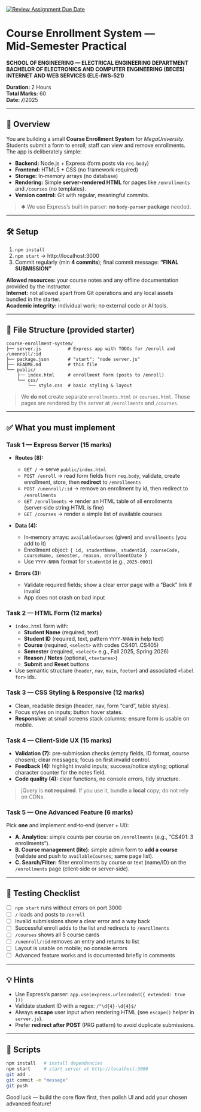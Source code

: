 [![Review Assignment Due Date](https://classroom.github.com/assets/deadline-readme-button-22041afd0340ce965d47ae6ef1cefeee28c7c493a6346c4f15d667ab976d596c.svg)](https://classroom.github.com/a/eIxzViyx)
# Course Enrollment System — Mid‑Semester Practical

**SCHOOL OF ENGINEERING — ELECTRICAL ENGINEERING DEPARTMENT**  
**BACHELOR OF ELECTRONICS AND COMPUTER ENGINEERING (BECE5)**  
**INTERNET AND WEB SERVICES (ELE‑IWS‑521)**

**Duration:** 2 Hours  
**Total Marks:** 60  
**Date:** ___/___/2025

---

## 🎯 Overview

You are building a small **Course Enrollment System** for *MegaUniversity*. Students submit a form to enroll; staff can view and remove enrollments. The app is deliberately simple:

- **Backend:** Node.js + Express (form posts via `req.body`)  
- **Frontend:** HTML5 + CSS (no framework required)  
- **Storage:** In‑memory arrays (no database)  
- **Rendering:** Simple **server‑rendered HTML** for pages like `/enrollments` and `/courses` (no templates).  
- **Version control:** Git with regular, meaningful commits.

> ✱ We use Express’s built‑in parser: **no `body-parser` package** needed.

---

## 🛠️ Setup

1) `npm install`  
2) `npm start` → http://localhost:3000  
3) Commit regularly (min **4 commits**); final commit message: **“FINAL SUBMISSION”**

**Allowed resources:** your course notes and any offline documentation provided by the instructor.  
**Internet:** not allowed apart from Git operations and any local assets bundled in the starter.  
**Academic integrity:** individual work; no external code or AI tools.

---

## 📁 File Structure (provided starter)

```
course-enrollment-system/
├── server.js          # Express app with TODOs for /enroll and /unenroll/:id
├── package.json       # "start": "node server.js"
├── README.md          # this file
└── public/
    ├── index.html     # enrollment form (posts to /enroll)
    └── css/
        └── style.css  # basic styling & layout
```

> We **do not** create separate `enrollments.html` or `courses.html`. Those pages are rendered by the server at `/enrollments` and `/courses`.

---

## ✅ What you must implement

### **Task 1 — Express Server (15 marks)**

- **Routes (8):**
  - `GET /` → serve `public/index.html`
  - `POST /enroll` → read form fields from `req.body`, validate, create enrollment, store, then **redirect** to `/enrollments`
  - `POST /unenroll/:id` → remove an enrollment by id, then redirect to `/enrollments`
  - `GET /enrollments` → render an HTML table of all enrollments (server‑side string HTML is fine)
  - `GET /courses` → render a simple list of available courses

- **Data (4):**
  - In‑memory arrays: `availableCourses` (given) and `enrollments` (you add to it)
  - Enrollment object: `{ id, studentName, studentId, courseCode, courseName, semester, reason, enrollmentDate }`
  - Use `YYYY-NNNN` format for `studentId` (e.g., `2025-0001`)

- **Errors (3):**
  - Validate required fields; show a clear error page with a “Back” link if invalid
  - App does not crash on bad input

### **Task 2 — HTML Form (12 marks)**

- `index.html` form with:
  - **Student Name** (required, text)
  - **Student ID** (required, text, pattern `YYYY-NNNN` in help text)
  - **Course** (required, `<select>` with codes CS401..CS405)
  - **Semester** (required, `<select>` e.g., Fall 2025, Spring 2026)
  - **Reason / Notes** (optional, `<textarea>`)
  - **Submit** and **Reset** buttons
- Use semantic structure (`header`, `nav`, `main`, `footer`) and associated `<label for>` ids.

### **Task 3 — CSS Styling & Responsive (12 marks)**

- Clean, readable design (header, nav, form “card”, table styles).  
- Focus styles on inputs; button hover states.  
- **Responsive:** at small screens stack columns; ensure form is usable on mobile.

### **Task 4 — Client‑Side UX (15 marks)**

- **Validation (7):** pre‑submission checks (empty fields, ID format, course chosen); clear messages; focus on first invalid control.  
- **Feedback (4):** highlight invalid inputs; success/notice styling; optional character counter for the notes field.  
- **Code quality (4):** clear functions, no console errors, tidy structure.

> jQuery is **not required**. If you use it, bundle a **local** copy; do not rely on CDNs.

### **Task 5 — One Advanced Feature (6 marks)**

Pick **one** and implement end‑to‑end (server + UI):

- **A. Analytics:** simple counts per course on `/enrollments` (e.g., “CS401: 3 enrollments”).  
- **B. Course management (lite):** simple admin form to **add a course** (validate and push to `availableCourses`; same page list).  
- **C. Search/Filter:** filter enrollments by course or text (name/ID) on the `/enrollments` page (client‑side or server‑side).

---

## 🧪 Testing Checklist

- [ ] `npm start` runs without errors on port 3000  
- [ ] `/` loads and posts to `/enroll`  
- [ ] Invalid submissions show a clear error and a way back  
- [ ] Successful enroll adds to the list and redirects to `/enrollments`  
- [ ] `/courses` shows all 5 course cards  
- [ ] `/unenroll/:id` removes an entry and returns to list  
- [ ] Layout is usable on mobile; no console errors  
- [ ] Advanced feature works and is documented briefly in comments

---

## 💡 Hints

- Use Express’s parser: `app.use(express.urlencoded({ extended: true }))`  
- Validate student ID with a regex: `/^\d{4}-\d{4}$/`  
- Always **escape** user input when rendering HTML (see `escape()` helper in `server.js`).  
- Prefer **redirect after POST** (PRG pattern) to avoid duplicate submissions.

---

## 🔧 Scripts

```bash
npm install   # install dependencies
npm start     # start server at http://localhost:3000
git add .
git commit -m "message"
git push
```

Good luck — build the core flow first, then polish UI and add your chosen advanced feature!
